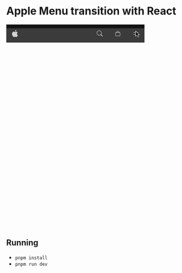 # Apple Menu transition with React

![](apple-menu.gif)

## Running

- `pnpm install`
- `pnpm run dev`

